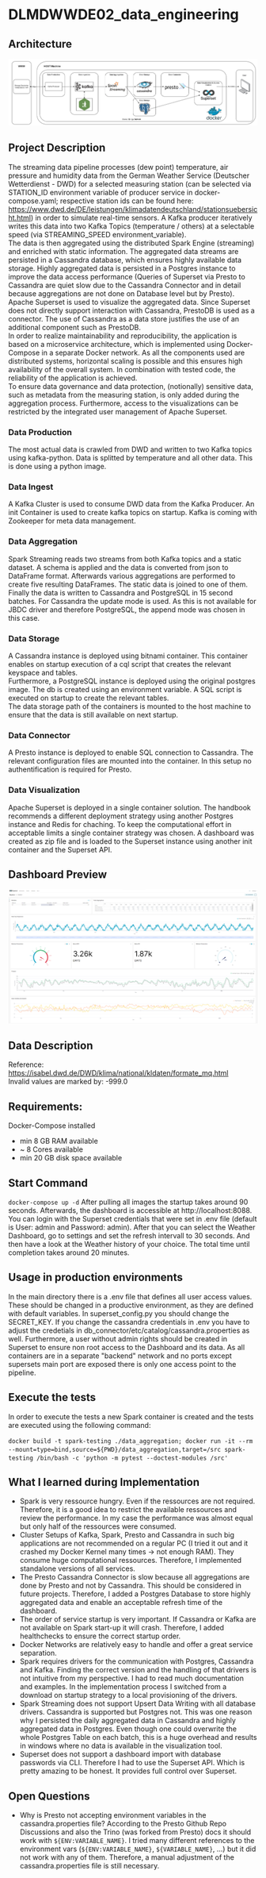 # DLMDWWDE02_data_engineering

## Architecture
![alt text](https://github.com/marvinam17/DLMDWWDE02_data_engineering/blob/main/architecture/architecture.png?raw=true)

## Project Description
The streaming data pipeline processes (dew point) temperature, air pressure and humidity data from the German Weather Service (Deutscher Wetterdienst - DWD) for a selected measuring station (can be selected via STATION_ID environment variable of producer service in docker-compose.yaml; respective station ids can be found here: https://www.dwd.de/DE/leistungen/klimadatendeutschland/stationsuebersicht.html) in order to simulate real-time sensors. A Kafka producer iteratively writes this data into two Kafka Topics (temperature / others) at a selectable speed (via STREAMING_SPEED environment_variable).\
The data is then aggregated using the distributed Spark Engine (streaming) and enriched with static information. The aggregated data streams are persisted in a Cassandra database, which ensures highly available data storage. Highly aggregated data is persisted in a Postgres instance to improve the data access performance (Queries of Superset via Presto to Cassandra are quiet slow due to the Cassandra Connector and in detail because aggregations are not done on Database level but by Presto).
Apache Superset is used to visualize the aggregated data. Since Superset does not directly support interaction with Cassandra, PrestoDB is used as a connector. The use of Cassandra as a data store justifies the use of an additional component such as PrestoDB. \
In order to realize maintainability and reproducibility, the application is based on a microservice architecture, which is implemented using Docker-Compose in a separate Docker network. As all the components used are distributed systems, horizontal scaling is possible and this ensures high availability of the overall system. In combination with tested code, the reliability of the application is achieved.\
To ensure data governance and data protection, (notionally) sensitive data, such as metadata from the measuring station, is only added during the aggregation process. Furthermore, access to the visualizations can be restricted by the integrated user management of Apache Superset.

### Data Production
The most actual data is crawled from DWD and written to two Kafka topics using kafka-python. Data is splitted by temperature and all other data. This is done using a python image.

### Data Ingest
A Kafka Cluster is used to consume DWD data from the Kafka Producer. An init Container is used to create kafka topics on startup. Kafka is coming with Zookeeper for meta data management.

### Data Aggregation
Spark Streaming reads two streams from both Kafka topics and a static dataset. A schema is applied and the data is converted from json to DataFrame format. Afterwards various aggregations are performed to create five resulting 
DataFrames. The static data is joined to one of them. Finally the data is written to Cassandra and PostgreSQL in 15 second batches. For Cassandra the update mode is used. As this is not available for JBDC driver and therefore PostgreSQL, the append mode was chosen in this case.

### Data Storage
A Cassandra instance is deployed using bitnami container. This container enables on startup execution of a cql script that creates the relevant keyspace and tables.\
Furthermore, a PostgreSQL instance is deployed using the original postgres image. The db is created using an environment variable. A SQL script is executed on startup to create the relevant tables.\
The data storage path of the containers is mounted to the host machine to ensure that the data is still available on next startup.

### Data Connector
A Presto instance is deployed to enable SQL connection to Cassandra. The relevant configuration files are mounted into the container. In this setup no authentification is required for Presto.

### Data Visualization
Apache Superset is deployed in a single container solution. The handbook recommends a different deployment strategy using another Postgres instance and Redis for chaching. To keep the computational effort in acceptable limits a single container strategy was chosen. A dashboard was created as zip file and is loaded to the Superset instance using another init container and the Superset API. 


## Dashboard Preview
![alt text](https://github.com/marvinam17/DLMDWWDE02_data_engineering/blob/main/architecture/dashboard_example.png?raw=true)

## Data Description
Reference: https://isabel.dwd.de/DWD/klima/national/kldaten/formate_mq.html \
Invalid values are marked by: -999.0

## Requirements:
Docker-Compose installed
- min 8 GB RAM available
- ~ 8 Cores available
- min 20 GB disk space available

## Start Command
`docker-compose up -d`
After pulling all images the startup takes around 90 seconds. Afterwards, the dashboard is accessible at http://localhost:8088. You can login with the Superset credentials that were set in .env file (default is User: admin and Password: admin).
After that you can select the Weather Dashboard, go to settings and set the refresh intervall to 30 seconds. And then have a look at the Weather history of your choice.
The total time until completion takes around 20 minutes. 

## Usage in production environments
In the main directory there is a .env file that defines all user access values. These should be changed in a productive environment, as they are defined with default variables. In superset_config.py you should change the SECRET_KEY.
If you change the cassandra credentials in .env you have to adjust the credetials in db_connector/etc/catalog/cassandra.properties as well.
Furthermore, a user without admin rights should be created in Superset to ensure non root access to the Dashboard and its data. As all containers are in a separate "backend" network and no ports except supersets main port are exposed there is only one access point to the pipeline. 

## Execute the tests
In order to execute the tests a new Spark container is created and the tests are executed using the following command:

`docker build -t spark-testing ./data_aggregation; docker run -it --rm --mount=type=bind,source=${PWD}/data_aggregation,target=/src spark-testing /bin/bash -c 'python -m pytest --doctest-modules /src'`

## What I learned during Implementation
 * Spark is very ressource hungry. Even if the ressources are not required. Therefore, it is a good idea to restrict the available ressources and review the performance. In my case the performance was almost equal but only half of the ressources were consumed.
 * Cluster Setups of Kafka, Spark, Presto and Cassandra in such big applications are not recommended on a regular PC (I tried it out and it crashed my Docker Kernel many times -> not enough RAM). They consume huge computational ressources. Therefore, I implemented standalone versions of all services.
 * The Presto Cassandra Connector is slow because all aggregations are done by Presto and not by Cassandra. This should be considered in future projects. Therefore, I added a Postgres Database to store highly aggregated data and enable an acceptable refresh time of the dashboard.
 * The order of service startup is very important. If Cassandra or Kafka are not available on Spark start-up it will crash. Therefore, I added healthchecks to ensure the correct startup order. 
 * Docker Networks are relatively easy to handle and offer a great service separation.
 * Spark requires drivers for the communication with Postgres, Cassandra and Kafka. Finding the correct version and the handling of that drivers is not intuitive from my perspective. I had to read much documentation and examples. In the implementation process I switched from a download on startup strategy to a local provisioning of the drivers.
 * Spark Streaming does not support Upsert Data Writing with all database drivers. Cassandra is supported but Postgres not. This was one reason why I persisted the daily aggregated data in Cassandra and highly aggregated data in Postgres. Even though one could overwrite the whole Postgres Table on each batch, this is a huge overhead and results in windows where no data is available in the visualization tool.
 * Superset does not support a dashboard import with database passwords via CLI. Therefore I had to use the Superset API. Which is pretty amazing to be honest. It provides full control over Superset.


## Open Questions
 * Why is Presto not accepting environment variables in the cassandra.properties file? According to the Presto Github Repo Discussions and also the Trino (was forked from Presto) docs it should work with `${ENV:VARIABLE_NAME}`. I tried many different references to the environment vars (`${ENV:VARIABLE_NAME}`, `${VARIABLE_NAME}`, ...) but it did not work with any of them. Therefore, a manual adjustment of the cassandra.properties file is still necessary.

